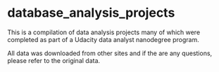 # database_analysis_projects

This is a compilation of data analysis projects many of which were completed as part of a Udacity data analyst nanodegree program.  

All data was downloaded from other sites and if the are any questions, please refer to the original data.
